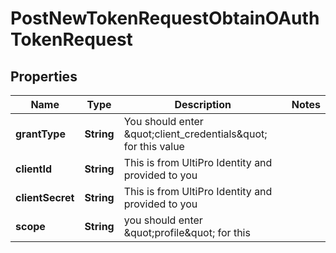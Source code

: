

# PostNewTokenRequestObtainOAuthTokenRequest


## Properties

| Name | Type | Description | Notes |
|------------ | ------------- | ------------- | -------------|
|**grantType** | **String** | You should enter \&quot;client_credentials\&quot; for this value |  |
|**clientId** | **String** | This is from UltiPro Identity and provided to you |  |
|**clientSecret** | **String** | This is from UltiPro Identity and provided to you |  |
|**scope** | **String** | you should enter \&quot;profile\&quot; for this |  |



